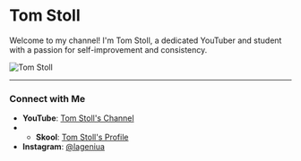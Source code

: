 # Tom Stoll

Welcome to my channel! I'm Tom Stoll, a dedicated YouTuber and student with a passion for self-improvement and consistency.

![Tom Stoll](.jpg)

---

### Connect with Me

- **YouTube**: [Tom Stoll's Channel](https://www.youtube.com/channel/thetomstoll)
- - **Skool**: [Tom Stoll's Profile](https://www.skool.com/@serhii-popovych-4341)
- **Instagram**: [@lageniua](https://www.instagram.com/lageniua)

